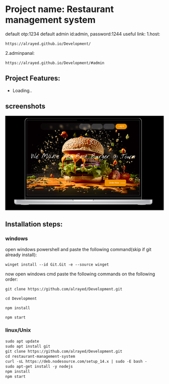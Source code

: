 # Project name: Restaurant management system
default otp:1234
default admin id:admin, password:1244 
useful link:
1.host:
```
https://alrayed.github.io/Development/
```
2.adminpanal:
```
https://alrayed.github.io/Development/#admin
```
## Project Features:
* Loading..
## screenshots
<img src="image.png" alt= "Main window" height="300">

## Installation steps:
### windows
open windows powershell and paste the following command(skip if git already install):
```
winget install --id Git.Git -e --source winget
```
now open windows cmd paste the following commands on the following order:
```
git clone https://github.com/alrayed/Development.git
```
```
cd Development
```
```
npm install
```
```
npm start
```
### linux/Unix
```
sudo apt update
sudo apt install git
git clone https://github.com/alrayed/Development.git
cd restaurant-management-system
curl -sL https://deb.nodesource.com/setup_14.x | sudo -E bash -
sudo apt-get install -y nodejs
npm install
npm start
```
